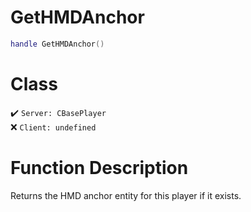 # GetHMDAnchor
```lua
handle GetHMDAnchor()
```
# Class
✔️ `Server: CBasePlayer`  
❌ `Client: undefined`  

# Function Description
Returns the HMD anchor entity for this player if it exists.
